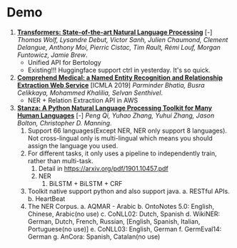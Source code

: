 # Demo

1. [**Transformers: State-of-the-art Natural Language Processing**](https://github.com/iofu728/PaperRead/blob/master/paper/ML/Demo/Transformers.pdf) [-] _Thomas Wolf, Lysandre Debut, Victor Sanh, Julien Chaumond, Clement Delangue, Anthony Moi, Pierric Cistac, Tim Rault, Rémi Louf, Morgan Funtowicz, Jamie Brew_.
   - Unified API for Bertology
   - Existing!!! Huggingface support ctrl in yesterday. It's so quick.
2. [**Comprehend Medical: a Named Entity Recognition and Relationship Extraction Web Service**](https://github.com/iofu728/PaperRead/blob/master/paper/ML/Demo/ComprehendMedical.pdf) [ICMLA 2019] _Parminder Bhatia, Busra Celikkaya, Mohammed Khalilia, Selvan Senthivel_.
   - NER + Relation Extraction API in AWS
3. [**Stanza: A Python Natural Language Processing Toolkit for Many Human Languages**](https://github.com/iofu728/PaperRead/blob/master/paper/ML/Demo/Stanza.pdf) [-] _Peng Qi, Yuhao Zhang, Yuhui Zhang, Jason Bolton, Christopher D. Manning_.
   1. Support 66 languages(Except NER, NER only support 8 languages). Not cross-lingual only is multi-lingual which means you should assign the language you used.
   2. For different tasks, it only uses a pipeline to independently train, rather than multi-task.
      1. Detail in https://arxiv.org/pdf/1901.10457.pdf
      2. NER
         1. BiLSTM + BiLSTM + CRF
   3. Toolkit native support python and also support java.
      a. RESTful APIs.
      b. HeartBeat
   4. The NER Corpus.
      a. AQMAR - Arabic
      b. OntoNotes 5.0: English, Chinese, Arabic(no use)
      c. CoNLL02: Dutch, Spanish
      d. WikiNER: German, Dutch, French, Russian, [English, Spanish, Italian, Portuguese(no use)]
      e. CoNLL03: English, German
      f. GermEval14: German
      g. AnCora: Spanish, Catalan(no use)
